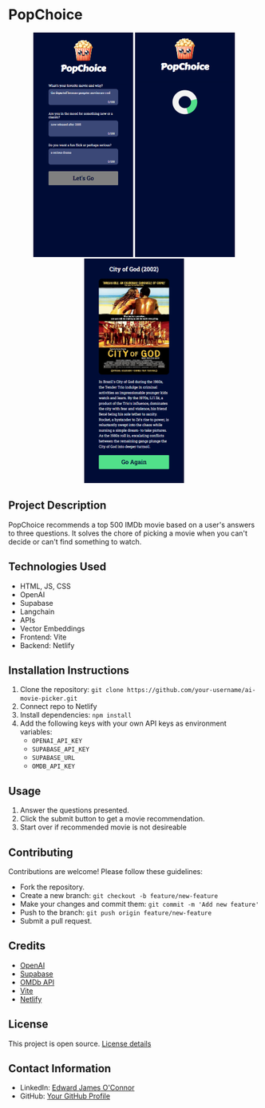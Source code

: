 # PopChoice

<p align="center">
  <img src="screenshots/index.png" width="200" height="450"/>
  <img src="screenshots/load-wheel.png" width="200" height="450" />
  <img src="screenshots/result.png" width="200" height="450" />
</p>

## Project Description
PopChoice recommends a top 500 IMDb movie based on a user's answers to three questions. It solves the chore of picking a movie when you can't decide or can't find something to watch.

## Technologies Used
- HTML, JS, CSS
- OpenAI
- Supabase
- Langchain
- APIs
- Vector Embeddings
- Frontend: Vite
- Backend: Netlify

## Installation Instructions
1. Clone the repository: `git clone https://github.com/your-username/ai-movie-picker.git`
2. Connect repo to Netlify
3. Install dependencies: `npm install`
4. Add the following keys with your own API keys as environment variables:
   - `OPENAI_API_KEY`
   - `SUPABASE_API_KEY`
   - `SUPABASE_URL`
   - `OMDB_API_KEY`

## Usage
1. Answer the questions presented.
2. Click the submit button to get a movie recommendation.
3. Start over if recommended movie is not desireable

## Contributing
Contributions are welcome! Please follow these guidelines:
- Fork the repository.
- Create a new branch: `git checkout -b feature/new-feature`
- Make your changes and commit them: `git commit -m 'Add new feature'`
- Push to the branch: `git push origin feature/new-feature`
- Submit a pull request.

## Credits
- [OpenAI](https://www.openai.com/)
- [Supabase](https://supabase.io/)
- [OMDb API](https://www.omdbapi.com/)
- [Vite](https://vitejs.dev/)
- [Netlify](https://www.netlify.com/)

## License
This project is open source. [License details](LICENSE)

## Contact Information
- LinkedIn: [Edward James O'Connor](https://www.linkedin.com/in/edwardjamesoconnor/)
- GitHub: [Your GitHub Profile](https://github.com/Eddie-OConnor)
